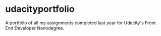 # udacityportfolio
A portfolio of all my assignments completed last year for Udacity's Front End Developer Nanodegree.
